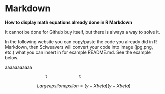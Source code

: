 # Markdown

**How to display math equations already done in R Markdown**

It cannot be done for Github buy itself, but there is always a way to solve it.

In the following website you can copy/paste the code you already did in R Markdown,
then Sciweavers will convert your code into image (jpg,png, etc.) what you can insert 
in for example README.md. See the example below.

aaaaaaaaaaa

                      t              t             
$$Large epsilonepsilon  = (y - Xbeta) (y - Xbeta)$$
